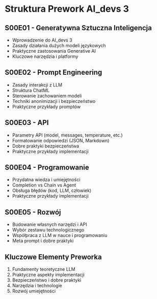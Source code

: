 # Struktura Prework AI_devs 3

## S00E01 - Generatywna Sztuczna Inteligencja
- Wprowadzenie do AI_devs 3
- Zasady działania dużych modeli językowych
- Praktyczne zastosowania Generative AI
- Kluczowe narzędzia i platformy

## S00E02 - Prompt Engineering
- Zasady interakcji z LLM
- Struktura ChatML
- Sterowanie zachowaniem modeli
- Techniki anonimizacji i bezpieczeństwo
- Praktyczne przykłady promptów

## S00E03 - API
- Parametry API (model, messages, temperature, etc.)
- Formatowanie odpowiedzi (JSON, Markdown)
- Dobre praktyki bezpieczeństwa
- Praktyczne przykłady implementacji

## S00E04 - Programowanie
- Przydatna wiedza i umiejętności
- Completion vs Chain vs Agent
- Obsługa błędów (kod, LLM, człowiek)
- Praktyczne przykłady implementacji

## S00E05 - Rozwój
- Budowanie własnych narzędzi i API
- Wybór zestawu technologicznego
- Współpraca z LLM w nauce i programowaniu
- Meta prompt i dobre praktyki

## Kluczowe Elementy Preworka
1. Fundamenty teoretyczne LLM
2. Praktyczne aspekty implementacji
3. Bezpieczeństwo i dobre praktyki
4. Narzędzia i technologie
5. Rozwój umiejętności 